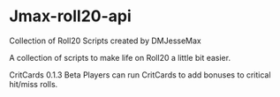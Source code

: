 # Jmax-roll20-api
 Collection of Roll20 Scripts created by DMJesseMax

A collection of scripts to make life on Roll20 a little bit easier.

CritCards 0.1.3 Beta
     Players can run CritCards to add bonuses to critical hit/miss rolls.


 